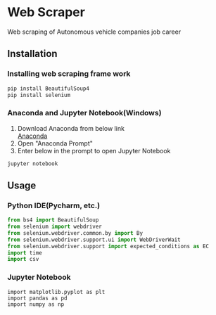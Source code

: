 # Web Scraper
Web scraping of Autonomous vehicle companies job career
## Installation
### Installing web scraping frame work
```python
pip install BeautifulSoup4
pip install selenium
```
### Anaconda and Jupyter Notebook(Windows)
1. Download Anaconda from below link
<br>[Anaconda](https://www.anaconda.com/products/individual)
2. Open "Anaconda Prompt"
3. Enter below in the prompt to open Jupyter Notebook
```bash
jupyter notebook
```
## Usage
### Python IDE(Pycharm, etc.)
```python
from bs4 import BeautifulSoup
from selenium import webdriver
from selenium.webdriver.common.by import By
from selenium.webdriver.support.ui import WebDriverWait
from selenium.webdriver.support import expected_conditions as EC
import time
import csv
```
### Jupyter Notebook
```jupyternotebook
import matplotlib.pyplot as plt
import pandas as pd
import numpy as np
```
